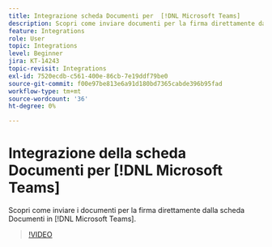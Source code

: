 ```yaml
---
title: Integrazione scheda Documenti per  [!DNL Microsoft Teams]
description: Scopri come inviare documenti per la firma direttamente dalla scheda Documenti in [!DNL Microsoft Teams]
feature: Integrations
role: User
topic: Integrations
level: Beginner
jira: KT-14243
topic-revisit: Integrations
exl-id: 7520ecdb-c561-400e-86cb-7e19ddf79be0
source-git-commit: f00e97be813e6a91d180bd7365cabde396b95fad
workflow-type: tm+mt
source-wordcount: '36'
ht-degree: 0%

---
```


# Integrazione della scheda Documenti per [!DNL Microsoft Teams]

Scopri come inviare i documenti per la firma direttamente dalla scheda Documenti in [!DNL Microsoft Teams].

>[!VIDEO](https://video.tv.adobe.com/v/3439656?quality=12&learn=on&hidetitle=true&captions=ita)
